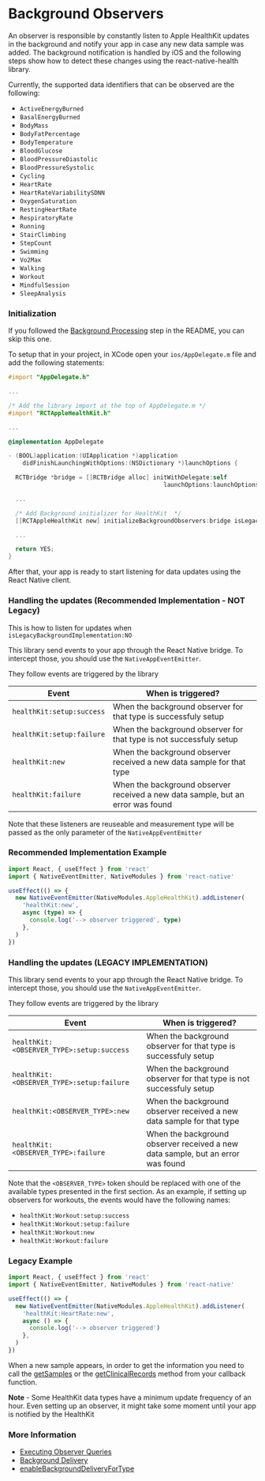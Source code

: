 # Background Observers

An observer is responsible by constantly listen to Apple HealthKit updates in the
background and notify your app in case any new data sample was added. The
background notification is handled by iOS and the following steps show how to
detect these changes using the react-native-health library.

Currently, the supported data identifiers that can be observed are the
following:

- `ActiveEnergyBurned`
- `BasalEnergyBurned`
- `BodyMass`
- `BodyFatPercentage`
- `BodyTemperature`
- `BloodGlucose`
- `BloodPressureDiastolic`
- `BloodPressureSystolic`
- `Cycling`
- `HeartRate`
- `HeartRateVariabilitySDNN`
- `OxygenSaturation`
- `RestingHeartRate`
- `RespiratoryRate`
- `Running`
- `StairClimbing`
- `StepCount`
- `Swimming`
- `Vo2Max`
- `Walking`
- `Workout`
- `MindfulSession`
- `SleepAnalysis`

### Initialization

If you followed the [Background Processing](https://github.com/agencyenterprise/react-native-health#background-processing)
step in the README, you can skip this one.

To setup that in your project, in XCode open your `ios/AppDelegate.m` file and add the
following statements:

```objective-c
#import "AppDelegate.h"

...

/* Add the library import at the top of AppDelegate.m */
#import "RCTAppleHealthKit.h"

...

@implementation AppDelegate

- (BOOL)application:(UIApplication *)application
    didFinishLaunchingWithOptions:(NSDictionary *)launchOptions {

  RCTBridge *bridge = [[RCTBridge alloc] initWithDelegate:self
                                            launchOptions:launchOptions];

  ...

  /* Add Background initializer for HealthKit  */
  [[RCTAppleHealthKit new] initializeBackgroundObservers:bridge isLegacyBackgroundImplementation:NO];

  ...

  return YES;
}
```

After that, your app is ready to start listening for data updates using the
React Native client.

### Handling the updates (Recommended Implementation - NOT Legacy)

This is how to listen for updates when `isLegacyBackgroundImplementation:NO`

This library send events to your app through the React Native bridge. To
intercept those, you should use the `NativeAppEventEmitter`.

They follow events are triggered by the library

| Event                     | When is triggered?                                                              |
| ------------------------- | ------------------------------------------------------------------------------- |
| `healthKit:setup:success` | When the background observer for that type is successfuly setup                 |
| `healthKit:setup:failure` | When the background observer for that type is not successfuly setup             |
| `healthKit:new`           | When the background observer received a new data sample for that type           |
| `healthKit:failure`       | When the background observer received a new data sample, but an error was found |

Note that these listeners are reuseable and measurement type will be passed as the only parameter of the `NativeAppEventEmitter`

### Recommended Implementation Example

```typescript
import React, { useEffect } from 'react'
import { NativeEventEmitter, NativeModules } from 'react-native'

useEffect(() => {
  new NativeEventEmitter(NativeModules.AppleHealthKit).addListener(
    'healthKit:new',
    async (type) => {
      console.log('--> observer triggered', type)
    },
  )
})
```


### Handling the updates (LEGACY IMPLEMENTATION)

This library send events to your app through the React Native bridge. To
intercept those, you should use the `NativeAppEventEmitter`.

They follow events are triggered by the library

| Event                                     | When is triggered?                                                              |
| ----------------------------------------- | ------------------------------------------------------------------------------- |
| `healthKit:<OBSERVER_TYPE>:setup:success` | When the background observer for that type is successfuly setup                 |
| `healthKit:<OBSERVER_TYPE>:setup:failure` | When the background observer for that type is not successfuly setup             |
| `healthKit:<OBSERVER_TYPE>:new`           | When the background observer received a new data sample for that type           |
| `healthKit:<OBSERVER_TYPE>:failure`       | When the background observer received a new data sample, but an error was found |

Note that the `<OBSERVER_TYPE>` token should be replaced with one of
the available types presented in the first section. As an example, if setting
up observers for workouts, the events would have the following names:

- `healthKit:Workout:setup:success`
- `healthKit:Workout:setup:failure`
- `healthKit:Workout:new`
- `healthKit:Workout:failure`

### Legacy Example

```typescript
import React, { useEffect } from 'react'
import { NativeEventEmitter, NativeModules } from 'react-native'

useEffect(() => {
  new NativeEventEmitter(NativeModules.AppleHealthKit).addListener(
    'healthKit:HeartRate:new',
    async () => {
      console.log('--> observer triggered')
    },
  )
})
```


When a new sample appears, in order to get the information you need to call
the [getSamples](./getSamples.md) or the [getClinicalRecords](./getClinicalRecords.md) method from your callback function.

**Note** - Some HealthKit data types have a minimum update frequency of an
hour. Even setting up an observer, it might take some moment until your
app is notified by the HealthKit

### More Information

- [Executing Observer Queries](https://developer.apple.com/documentation/healthkit/hkobserverquery/executing_observer_queries)
- [Background Delivery](https://stackoverflow.com/questions/26375767/healthkit-background-delivery-when-app-is-not-running)
- [enableBackgroundDeliveryForType](https://developer.apple.com/documentation/healthkit/hkhealthstore/1614175-enablebackgrounddeliveryfortype?language=objc)
